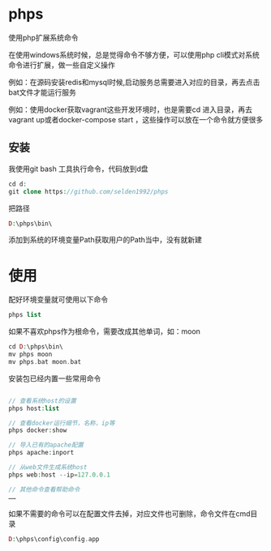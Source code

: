 # phps
使用php扩展系统命令

在使用windows系统时候，总是觉得命令不够方便，可以使用php cli模式对系统命令进行扩展，做一些自定义操作

例如：在源码安装redis和mysql时候,启动服务总需要进入对应的目录，再去点击bat文件才能运行服务

例如：使用docker获取vagrant这些开发环境时，也是需要cd 进入目录，再去vagrant up或者docker-compose start
，这些操作可以放在一个命令就方便很多


## 安装

我使用git bash 工具执行命令，代码放到d盘
````php
cd d:
git clone https://github.com/selden1992/phps
````

把路径
````php
D:\phps\bin\
````
添加到系统的环境变量Path获取用户的Path当中，没有就新建


# 使用 
 
配好环境变量就可使用以下命令
````php
phps list
````
如果不喜欢phps作为根命令，需要改成其他单词，如：moon
````php
cd D:\phps\bin\
mv phps moon
mv phps.bat moon.bat
````
安装包已经内置一些常用命令

````php

// 查看系统host的设置
phps host:list

// 查看docker运行细节，名称，ip等
phps docker:show

// 导入已有的apache配置
phps apache:inport

// 从web文件生成系统host
phps web:host --ip=127.0.0.1

// 其他命令查看帮助命令
……
````
如果不需要的命令可以在配置文件去掉，对应文件也可删除，命令文件在cmd目录
````php
D:\phps\config\config.app
````

#### 